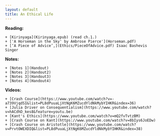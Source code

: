 ```yaml
---
layout: default
title: An Ethical Life
---
```


**Reading:** 

	+ [Kirinyaga](Kirinyaga.epub) (read ch.1.)
	+ ['A Horseman in the Sky' by Ambrose Pierce'](Horseman.pdf)
	+ [‘A Piece of Advice’,](Ethics/PieceOfAdvice.pdf) Isaac Bashevis Singer 

**Notes:**

	+ [Notes 1](Handout)
	+ [Notes 2](Handout2)
	+ [Notes 3](Handout3)
	+ [Notes 4](Handout4)

**Videos:**

	+ [Crash Course](https://www.youtube.com/watch?v=-a739VjqdSI&list=PL8dPuuaLjXtNgK6MZucdYldNkMybYIHKR&index=36)
	+ [Julia Driver on Consequentialism](https://www.youtube.com/watch?v=hACdhD_kes8&feature=youtu.be)
	+ [Kant's Ethics](https://www.youtube.com/watch?v=mQ2fvTvtzBM)
	+ [Crash Course on Kant](https://www.youtube.com/watch?v=8bIys6JoEDw)
	+ [Crash Course on Aristotle](https://www.youtube.com/watch?v=PrvtOWEXDIQ&list=PL8dPuuaLjXtNgK6MZucdYldNkMybYIHKR&index=38)


